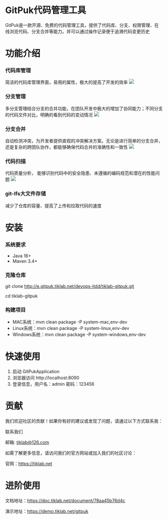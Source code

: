 # GitPuk代码管理工具
GitPuk是一款开源、免费的代码管理工具，提供了代码库、分支、权限管理、在线浏览代码、分支合并等能力。并可以通过操作记录便于追溯代码变更历史

# 功能介绍
### 代码库管理
简洁的代码库管理界面，易用的属性，极大的提高了开发的效率
![](https://community.tiklab.net/api/image/bca228e97d5770ea)

### 分支管理
多分支管理结合分支的合并功能，在团队开发中极大的增加了协同能力；不同分支的代码文件对比，明确的看到代码的变动情况
![](https://community.tiklab.net/api/image/bc995a7b4e12392c)

### 分支合并
自动检测冲突，为开发者提供直观的冲突解决方案。无论是进行简单的分支合并，
还是复杂的跨团队协作，都能够确保代码合并的准确性和一致性
![](https://community.tiklab.net/api/image/f4340a934f68f3e8)

### 代码扫描
代码质量分析， 能够识别代码中的安全隐患、未遵循的编码规范和潜在的性能问题
![](https://community.tiklab.net/api/image/cd16685bbce4b233)

### git-lfs大文件存储
减少了仓库的容量、提高了上传和拉取代码的速度

# 安装
### 系统要求
* Java 16+
* Maven 3.4+
### 克隆仓库
git clone http://e.gitpuk.tiklab.net/devops-itdd/tiklab-gitpuk.git

cd tiklab-gitpuk
### 构建项目
* MAC系统：mvn clean package -P system-mac,env-dev
* Linux系统：mvn clean package -P system-linux,env-dev
* Windows系统：mvn clean package -P system-windows,env-dev

# 快速使用

1. 启动 GitPukApplication
2. 浏览器访问 http://localhost:8090
3. 登录信息，用户名：admin 密码：123456

# 贡献

我们欢迎社区的贡献！如果你有好的建议或发现了问题，请通过以下方式联系我：

联系我们

邮箱: tiklab@126.com

如需了解更多信息，请访问我们的官方网站或加入我们的社区讨论：

官网：https://tiklab.net

# 进阶使用

文档地址：https://doc.tiklab.net/document/78aa45b76d4c

演示地址：https://demo.tiklab.net/gitpuk
